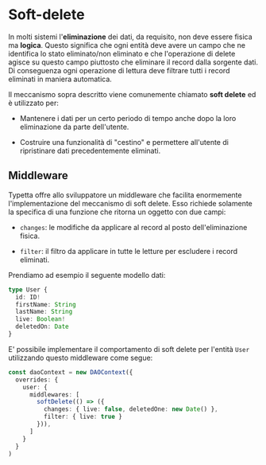 # Soft-delete

In molti sistemi l'**eliminazione** dei dati, da requisito, non deve essere fisica ma **logica**. Questo significa che ogni entità deve avere un campo che ne identifica lo stato eliminato/non eliminato e che l'operazione di delete agisce su questo campo piuttosto che eliminare il record dalla sorgente dati. Di conseguenza ogni operazione di lettura deve filtrare tutti i record eliminati in maniera automatica.

Il meccanismo sopra descritto viene comunemente chiamato **soft delete** ed è utilizzato per:

- Mantenere i dati per un certo periodo di tempo anche dopo la loro eliminazione da parte dell'utente.

- Costruire una funzionalità di "cestino" e permettere all'utente di ripristinare dati precedentemente eliminati.


## Middleware

Typetta offre allo sviluppatore un middleware che facilita enormemente l'implementazione del meccanismo di soft delete. Esso richiede solamente la specifica di una funzione che ritorna un oggetto con due campi:

- `changes`: le modifiche da applicare al record al posto dell'eliminazione fisica.
  
- `filter`: il filtro da applicare in tutte le letture per escludere i record eliminati.

Prendiamo ad esempio il seguente modello dati:

```typescript
type User {
  id: ID!
  firstName: String
  lastName: String
  live: Boolean!
  deletedOn: Date
}
```

E' possibile implementare il comportamento di soft delete per l'entità `User` utilizzando questo middleware come segue:
```typescript
const daoContext = new DAOContext({
  overrides: {
    user: {
      middlewares: [
        softDelete(() => ({ 
          changes: { live: false, deletedOne: new Date() }, 
          filter: { live: true } 
        })),
      ]
    }
  }
)
```
